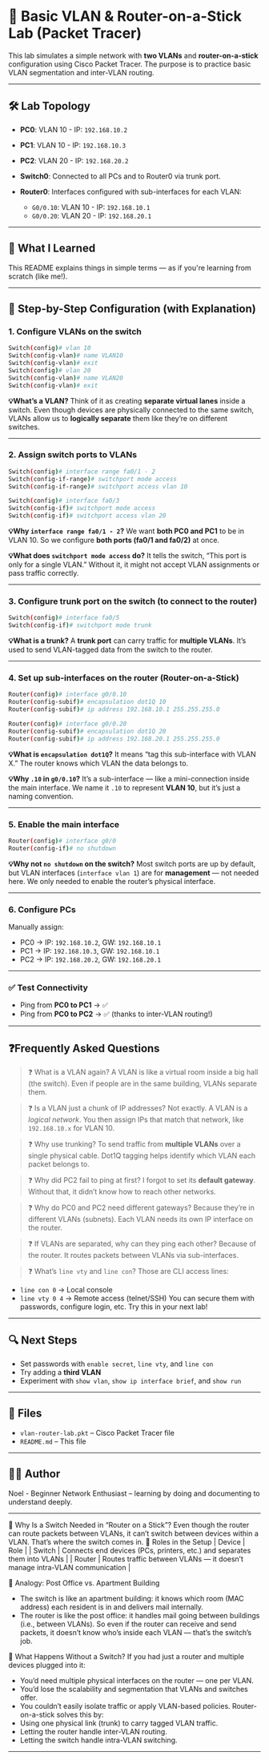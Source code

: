 # 🧪 Basic VLAN & Router-on-a-Stick Lab (Packet Tracer)

This lab simulates a simple network with **two VLANs** and **router-on-a-stick** configuration using Cisco Packet Tracer. The purpose is to practice basic VLAN segmentation and inter-VLAN routing.

---

## 🛠️ Lab Topology

* **PC0**: VLAN 10 - IP: `192.168.10.2`
* **PC1**: VLAN 10 - IP: `192.168.10.3`
* **PC2**: VLAN 20 - IP: `192.168.20.2`
* **Switch0**: Connected to all PCs and to Router0 via trunk port.
* **Router0**: Interfaces configured with sub-interfaces for each VLAN:

  * `G0/0.10`: VLAN 10 - IP: `192.168.10.1`
  * `G0/0.20`: VLAN 20 - IP: `192.168.20.1`

---

## 🧠 What I Learned

This README explains things in simple terms — as if you're learning from scratch (like me!).

---

## 🔧 Step-by-Step Configuration (with Explanation)

### 1. **Configure VLANs on the switch**

```bash
Switch(config)# vlan 10
Switch(config-vlan)# name VLAN10
Switch(config-vlan)# exit
Switch(config)# vlan 20
Switch(config-vlan)# name VLAN20
Switch(config-vlan)# exit
```

**💡What’s a VLAN?**
Think of it as creating **separate virtual lanes** inside a switch. Even though devices are physically connected to the same switch, VLANs allow us to **logically separate** them like they’re on different switches.

---

### 2. **Assign switch ports to VLANs**

```bash
Switch(config)# interface range fa0/1 - 2
Switch(config-if-range)# switchport mode access
Switch(config-if-range)# switchport access vlan 10

Switch(config)# interface fa0/3
Switch(config-if)# switchport mode access
Switch(config-if)# switchport access vlan 20
```

**💡Why `interface range fa0/1 - 2`?**
We want **both PC0 and PC1** to be in VLAN 10. So we configure **both ports (fa0/1 and fa0/2)** at once.

**💡What does `switchport mode access` do?**
It tells the switch, “This port is only for a single VLAN.” Without it, it might not accept VLAN assignments or pass traffic correctly.

---

### 3. **Configure trunk port on the switch (to connect to the router)**

```bash
Switch(config)# interface fa0/5
Switch(config-if)# switchport mode trunk
```

**💡What is a trunk?**
A **trunk port** can carry traffic for **multiple VLANs**. It’s used to send VLAN-tagged data from the switch to the router.

---

### 4. **Set up sub-interfaces on the router (Router-on-a-Stick)**

```bash
Router(config)# interface g0/0.10
Router(config-subif)# encapsulation dot1Q 10
Router(config-subif)# ip address 192.168.10.1 255.255.255.0

Router(config)# interface g0/0.20
Router(config-subif)# encapsulation dot1Q 20
Router(config-subif)# ip address 192.168.20.1 255.255.255.0
```

**💡What is `encapsulation dot1Q`?**
It means “tag this sub-interface with VLAN X.” The router knows which VLAN the data belongs to.

**💡Why `.10` in `g0/0.10`?**
It’s a sub-interface — like a mini-connection inside the main interface. We name it `.10` to represent **VLAN 10**, but it’s just a naming convention.

---

### 5. **Enable the main interface**

```bash
Router(config)# interface g0/0
Router(config-if)# no shutdown
```

**💡Why not `no shutdown` on the switch?**
Most switch ports are up by default, but VLAN interfaces (`interface vlan 1`) are for **management** — not needed here. We only needed to enable the router’s physical interface.

---

### 6. **Configure PCs**

Manually assign:

* PC0 → IP: `192.168.10.2`, GW: `192.168.10.1`
* PC1 → IP: `192.168.10.3`, GW: `192.168.10.1`
* PC2 → IP: `192.168.20.2`, GW: `192.168.20.1`

---

### ✅ Test Connectivity

* Ping from **PC0 to PC1** → ✅
* Ping from **PC0 to PC2** → ✅ (thanks to inter-VLAN routing!)

---

## ❓Frequently Asked Questions

> ❓ What is a VLAN again?
> A VLAN is like a virtual room inside a big hall (the switch). Even if people are in the same building, VLANs separate them.

> ❓ Is a VLAN just a chunk of IP addresses?
> Not exactly. A VLAN is a *logical network*. You then assign IPs that match that network, like `192.168.10.x` for VLAN 10.

> ❓ Why use trunking?
> To send traffic from **multiple VLANs** over a single physical cable. Dot1Q tagging helps identify which VLAN each packet belongs to.

> ❓ Why did PC2 fail to ping at first?
> I forgot to set its **default gateway**. Without that, it didn’t know how to reach other networks.

> ❓ Why do PC0 and PC2 need different gateways?
> Because they’re in different VLANs (subnets). Each VLAN needs its own IP interface on the router.

> ❓ If VLANs are separated, why can they ping each other?
> Because of the router. It routes packets between VLANs via sub-interfaces.

> ❓ What’s `line vty` and `line con`?
> Those are CLI access lines:

* `line con 0` → Local console
* `line vty 0 4` → Remote access (telnet/SSH)
  You can secure them with passwords, configure login, etc. Try this in your next lab!

---

## 🔍 Next Steps

* Set passwords with `enable secret`, `line vty`, and `line con`
* Try adding a **third VLAN**
* Experiment with `show vlan`, `show ip interface brief`, and `show run`

---

## 📁 Files

* `vlan-router-lab.pkt` – Cisco Packet Tracer file
* `README.md` – This file

---

## 🧑‍💻 Author

Noel - Beginner Network Enthusiast – learning by doing and documenting to understand deeply.

---


🧩 Why Is a Switch Needed in “Router on a Stick”?
Even though the router can route packets between VLANs, it can’t switch between devices within a VLAN. That’s where the switch comes in.
🔄 Roles in the Setup
| Device | Role | 
| Switch | Connects end devices (PCs, printers, etc.) and separates them into VLANs | 
| Router | Routes traffic between VLANs — it doesn’t manage intra-VLAN communication | 



🧠 Analogy: Post Office vs. Apartment Building
- The switch is like an apartment building: it knows which room (MAC address) each resident is in and delivers mail internally.
- The router is like the post office: it handles mail going between buildings (i.e., between VLANs).
So even if the router can receive and send packets, it doesn’t know who’s inside each VLAN — that’s the switch’s job.

🧪 What Happens Without a Switch?
If you had just a router and multiple devices plugged into it:
- You’d need multiple physical interfaces on the router — one per VLAN.
- You’d lose the scalability and segmentation that VLANs and switches offer.
- You couldn’t easily isolate traffic or apply VLAN-based policies.
Router-on-a-stick solves this by:
- Using one physical link (trunk) to carry tagged VLAN traffic.
- Letting the router handle inter-VLAN routing.
- Letting the switch handle intra-VLAN switching.

---

